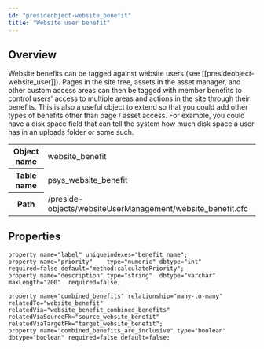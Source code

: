 ```yaml
---
id: "presideobject-website_benefit"
title: "Website user benefit"
---
```


## Overview


Website benefits can be tagged against website users (see [[presideobject-website_user]]).
Pages in the site tree, assets in the asset manager, and other custom access areas can then be
tagged with member benefits to control users' access to multiple areas and actions in the site through their benefits.
This is also a useful object to extend so that you could add other types of benefits other than page / asset access. For
example, you could have a disk space field that can tell the system how much disk space a user has in an uploads folder or
some such.

<div class="table-responsive"><table class="table table-condensed"><tr><th>Object name</th><td>  website_benefit</td></tr><tr><th>Table name</th><td>  psys_website_benefit</td></tr><tr><th>Path</th><td>  /preside-objects/websiteUserManagement/website_benefit.cfc</td></tr></table></div>

## Properties


```luceescript
property name="label" uniqueindexes="benefit_name";
property name="priority"    type="numeric" dbtype="int"                      required=false default="method:calculatePriority";
property name="description" type="string"  dbtype="varchar" maxLength="200"  required=false;

property name="combined_benefits" relationship="many-to-many" relatedTo="website_benefit" relatedVia="website_benefit_combined_benefits" relatedViaSourceFk="source_website_benefit" relatedViaTargetFk="target_website_benefit";
property name="combined_benefits_are_inclusive" type="boolean" dbtype="boolean" required=false default=false;

```
